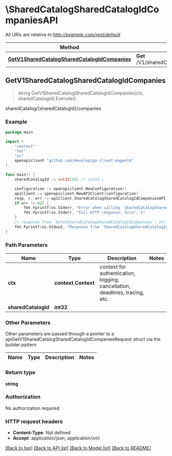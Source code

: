 # \SharedCatalogSharedCatalogIdCompaniesAPI

All URIs are relative to *http://example.com/rest/default*

Method | HTTP request | Description
------------- | ------------- | -------------
[**GetV1SharedCatalogSharedCatalogIdCompanies**](SharedCatalogSharedCatalogIdCompaniesAPI.md#GetV1SharedCatalogSharedCatalogIdCompanies) | **Get** /V1/sharedCatalog/{sharedCatalogId}/companies | sharedCatalog/{sharedCatalogId}/companies



## GetV1SharedCatalogSharedCatalogIdCompanies

> string GetV1SharedCatalogSharedCatalogIdCompanies(ctx, sharedCatalogId).Execute()

sharedCatalog/{sharedCatalogId}/companies



### Example

```go
package main

import (
	"context"
	"fmt"
	"os"
	openapiclient "github.com/Hevelop/go-client-magento"
)

func main() {
	sharedCatalogId := int32(56) // int32 | 

	configuration := openapiclient.NewConfiguration()
	apiClient := openapiclient.NewAPIClient(configuration)
	resp, r, err := apiClient.SharedCatalogSharedCatalogIdCompaniesAPI.GetV1SharedCatalogSharedCatalogIdCompanies(context.Background(), sharedCatalogId).Execute()
	if err != nil {
		fmt.Fprintf(os.Stderr, "Error when calling `SharedCatalogSharedCatalogIdCompaniesAPI.GetV1SharedCatalogSharedCatalogIdCompanies``: %v\n", err)
		fmt.Fprintf(os.Stderr, "Full HTTP response: %v\n", r)
	}
	// response from `GetV1SharedCatalogSharedCatalogIdCompanies`: string
	fmt.Fprintf(os.Stdout, "Response from `SharedCatalogSharedCatalogIdCompaniesAPI.GetV1SharedCatalogSharedCatalogIdCompanies`: %v\n", resp)
}
```

### Path Parameters


Name | Type | Description  | Notes
------------- | ------------- | ------------- | -------------
**ctx** | **context.Context** | context for authentication, logging, cancellation, deadlines, tracing, etc.
**sharedCatalogId** | **int32** |  | 

### Other Parameters

Other parameters are passed through a pointer to a apiGetV1SharedCatalogSharedCatalogIdCompaniesRequest struct via the builder pattern


Name | Type | Description  | Notes
------------- | ------------- | ------------- | -------------


### Return type

**string**

### Authorization

No authorization required

### HTTP request headers

- **Content-Type**: Not defined
- **Accept**: application/json, application/xml

[[Back to top]](#) [[Back to API list]](../README.md#documentation-for-api-endpoints)
[[Back to Model list]](../README.md#documentation-for-models)
[[Back to README]](../README.md)

